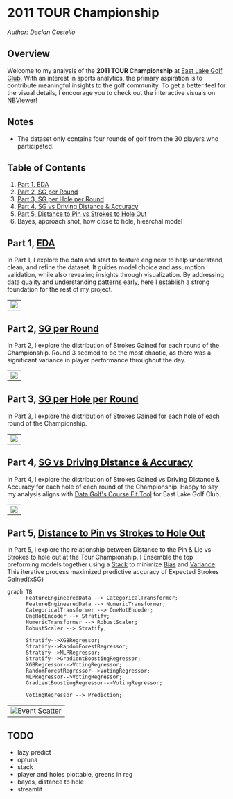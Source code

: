 # **2011 TOUR Championship**
*Author: Declan Costello*

## **Overview**

Welcome to my analysis of the **2011 TOUR Championship** at [East Lake Golf Club](https://www.eastlakegolfclub.com/course/). With an interest in sports analytics, the primary aspiration is to contribute meaningful insights to the golf community. To get a better feel for the visual details, I encourage you to check out the interactive visuals on  [NBViewer!](https://nbviewer.org/github/dec1costello/Golf/tree/main/TOUR_Championship_2011/)

## **Notes**

- The dataset only contains four rounds of golf from the 30 players who participated.

## **Table of Contents**

1. [Part 1, EDA](https://nbviewer.org/github/dec1costello/Golf/blob/main/TOUR_Championship_2011/EDA.ipynb)
2. [Part 2, SG per Round](https://nbviewer.org/github/dec1costello/Golf/blob/main/TOUR_Championship_2011/StrokesGainedPerRound.ipynb)
3. [Part 3, SG per Hole per Round](https://nbviewer.org/github/dec1costello/Golf/blob/main/TOUR_Championship_2011/ImprovedStrokesGainedPerRoundPerHole.ipynb)
4. [Part 4, SG vs Driving Distance & Accuracy](https://nbviewer.org/github/dec1costello/Golf/blob/main/TOUR_Championship_2011/DGvsCG.ipynb)
5. [Part 5, Distance to Pin vs Strokes to Hole Out](https://github.com/dec1costello/Golf/blob/main/TOUR_Championship_2011/ApproachShots.ipynb)
6. Bayes, approach shot, how close to hole, hiearchal model


## **Part 1, [EDA](https://nbviewer.org/github/dec1costello/Golf/blob/main/TOUR_Championship_2011/EDA.ipynb)**

In Part 1, I explore the data and start to feature engineer to help understand, clean, and refine the dataset. It guides model choice and assumption validation, while also revealing insights through visualization. By addressing data quality and understanding patterns early, here I establish a strong foundation for the rest of my project.

<table>

<tbody>
  <tr>
    <td>
      <a href="https://nbviewer.org/github/dec1costello/Baseball/blob/main/Distance-Predictor/Distance-Predictor-Part-1.ipynb">
        <img src="https://github.com/dec1costello/Golf/assets/79241861/33e03408-c0f8-485f-88b0-03f1ebc9f143" />
      </a>
    </td>
</tr>
</tbody>
</table>

## **Part 2, [SG per Round](https://nbviewer.org/github/dec1costello/Golf/blob/main/TOUR_Championship_2011/StrokesGainedPerRound.ipynb)**

In Part 2, I explore the distribution of Strokes Gained for each round of the Championship. Round 3 seemed to be the most chaotic, as there was a significant variance in player performance throughout the day.

<table>

<tbody>
  <tr>
    <td>
      <a href="https://nbviewer.org/github/dec1costello/Baseball/blob/main/Distance-Predictor/Distance-Predictor-Part-1.ipynb">
        <img src="https://github.com/dec1costello/Golf/assets/79241861/09ac3622-d0b1-4f07-b34d-cc907db7a4d5" />
      </a>
    </td>
</tr>
</tbody>
</table>

## **Part 3, [SG per Hole per Round](https://nbviewer.org/github/dec1costello/Golf/blob/main/TOUR_Championship_2011/ImprovedStrokesGainedPerRoundPerHole.ipynb)**

In Part 3, I explore the distribution of Strokes Gained for each hole of each round of the Championship.

<table>

<tbody>
  <tr>
    <td>
      <a href="https://nbviewer.org/github/dec1costello/Baseball/blob/main/Distance-Predictor/Distance-Predictor-Part-1.ipynb">
        <img src="https://github.com/dec1costello/Golf/assets/79241861/f2c315ab-df87-4b4f-ac78-8ff09e71e66a" />
      </a>
    </td>
</tr>
</tbody>
</table>

## **Part 4, [SG vs Driving Distance & Accuracy](https://nbviewer.org/github/dec1costello/Golf/blob/main/TOUR_Championship_2011/DGvsCG.ipynb)**

In Part 4, I explore the distribution of Strokes Gained vs Driving Distance & Accuracy for each hole of each round of the Championship. Happy to say my analysis aligns with [Data Golf's Course Fit Tool](https://datagolf.com/course-fit-tool) for East Lake Golf Club.

<table>

<tbody>
  <tr>
    <td>
      <a href="https://nbviewer.org/github/dec1costello/Golf/blob/main/TOUR_Championship_2011/DGvsCG.ipynb">
        <img src="https://github.com/dec1costello/Golf/assets/79241861/d08949ca-cf85-450b-b1a8-1054115a4781" />
      </a>
    </td>
</tr>
</tbody>
</table>

## **Part 5, [Distance to Pin vs Strokes to Hole Out](https://github.com/dec1costello/Golf/blob/main/TOUR_Championship_2011/ApproachShots.ipynb)**

In Part 5, I explore the relationship between Distance to the Pin & Lie vs Strokes to hole out at the Tour Championship. I Ensemble the top  preforming models together using a [Stack](https://scikit-learn.org/stable/modules/generated/sklearn.ensemble.StackingRegressor.html) to minimize [Bias](https://towardsdatascience.com/a-quickstart-guide-to-uprooting-model-bias-f4465c8e84bc) and [Variance](https://x.com/akshay_pachaar/status/1703757251474063861?s=20). This iterative process maximized predictive accuracy of Expected Strokes Gained(xSG)

```mermaid
graph TB
      FeatureEngineeredData --> CategoricalTransformer;
      FeatureEngineeredData --> NumericTransformer;
      CategoricalTransformer --> OneHotEncoder;
      OneHotEncoder --> Stratify;
      NumericTransformer --> RobustScaler;
      RobustScaler --> Stratify;

      Stratify-->XGBRegressor;
      Stratify-->RandomForestRegressor;
      Stratify-->MLPRegressor;
      Stratify-->GradientBoostingRegressor;
      XGBRegressor-->VotingRegressor;
      RandomForestRegressor-->VotingRegressor;
      MLPRegressor-->VotingRegressor;
      GradientBoostingRegressor-->VotingRegressor;

      VotingRegressor --> Prediction;
```

<table>
<tbody>
  <tr>
    <td>
      <a href="https://nbviewer.org/github/dec1costello/Baseball/blob/main/Distance-Predictor/Distance-Predictor-Part-5.ipynb">
        <img src="https://github.com/dec1costello/Baseball/assets/79241861/8f8cfd75-0b0e-42fd-a875-fa9cd5f295f5" alt="Event Scatter" />
      </a>
    </td>
</tr>
</tbody>
</table>

## **TODO**
- lazy predict
- optuna
- stack
- player and holes plottable, greens in reg
- bayes, distance to hole
- streamlit
